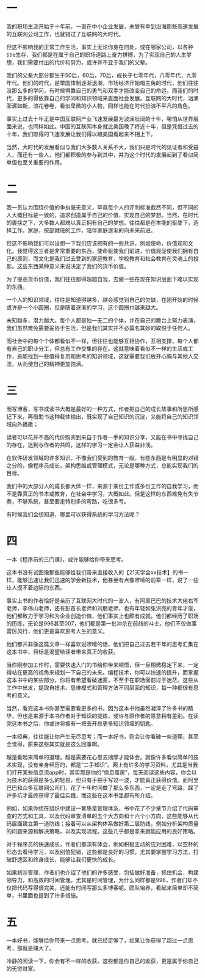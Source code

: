 # 一
我的职场生涯开始于十年前，一直在中小企业发展，未曾有幸到沿海那些高速发展的互联网公司工作，也就错过了互联网的大时代。

但这不影响我的正常工作生活，事实上无论你身在何处，或在哪家公司，以各种title生存，我们都是在属于自己的职场道路上奋力拼搏，为了实现自己的人生梦想，我们需要付出的代价和努力，或许并不亚于我们的父辈。

我们的父辈大部分都生于50后，60后，70后，成长于七零年代，八零年代，九零年代。他们的时代，是举国体制逐渐退潮，市场经济开始唱主角的时代，他们往往没那么多的学问，有时候得靠自己的勇气和双手才能改变自己的命运。而我们的时代，更多的得依靠自己的学问和知识领域来直面社会发展。互联网的大时代，汹涌澎湃如斯，浪花卷卷，看似卑微的小人物，同样也能在时代扮演不平凡的角色。

事实上过去十年正是中国互联网产业飞速发展最为波澜壮阔的十年，哪怕从世界层面来说，也同样如此。中国的互联网本身就比美国晚了将近十年，但是凭借过去的十年，我们取得的飞速发展让我们得以跟美国看起来不相上下。

当然，大时代的发展看似与我们大多数人关系不大，我们只是时代的见证者和受益人，而还有一些人，他们都积极的参与到其中，并为这个时代的发展起到了看似简单但也至关重要的作用。

# 二
我一贯认为围绕价值的争执毫无意义，毕竟每个人的评判标准截然不同，但不同的人大概目标是一致的，追求创造属于自己的价值，实现自己的梦想。当然，在时代的裹挟之下，大多数人都难以真正拥有自己的梦想。往往都是在本能的驱使下，选择工作，家庭，按部就班的工作，陪伴家庭逐渐的向未来前进。

但这不影响我们可以设想一下我们应该拥有的一些共识，例如使命，价值观和文化。我觉得这三者是非常重要的东西，使命驱使我们前进，价值观促使我们拥有自己的原则，而文化是我们过去受到的家庭教育，学校教育和社会教育在灵魂上的投影。这些东西某种意义来说决定了我们的货币价值。

为了提高货币价值，我们往往都得超越自我，去做一些在现在知识层面下难以实现的东西。

一个人的知识领域，往往是知道得越多，越会感觉到自己的欠缺，在刚开始的时候或许是一个小圆圈，但是随着逐渐的学习，这个圆圈也越来越大。

未知越多，潜力越大。每个人都是独一无二的个体，并在自己的舞台上努力表演，我们虽然难免需要妥协于生活，但是我们其实并不必莫名其妙的取悦于任何人。

而社会中的每个个体都看似不一样，但往往也能够互相协作，互相支撑，每个人都有自己的职业分工，但总有工作交集的存在。这就意味着看似不一样的生活或工作，总能找到一些值得复用和思考的知识领域，这就需要我们放开心胸与其他人交流，从而使自己的精神更加饱满。

# 三
而写博客，写书或读书大概是最好的一种方式，作者把自己的成长故事和所思所感记下来，再借助书这种载体输出，既实现了自己知识的沉淀，又能将自己的知识领域向外播撒；

读者可以花并不高的代价购买到来自于作者一手的知识分享，又能在书中寻找自己的存在，达到与作者的共鸣，这样的学习一定会让人获益非浅。

在软件研发领域的许多知识，不像我们受到的教育一般，有些东西是有明显的对错之分的，像程序员成长，架构思维或管理模式，无论是哪种方式，总能实现我们的目标。

我们中的大部分人的成长都大体一样，来源于某份工作或多份工作的自我学习，而不是靠真正的书本或教育，在社会中学习，大概如此。但是这样的东西难免有失节奏，不够系统，甚至要走特别多的弯路，吃很多亏。

有时候我们会想知道，哪里可以获得系统的学习方法呢？

# 四
一本《程序员的三门课》，或许能够给你带来思考。

这本书没有试图像那些能够给我们带来直接收入的【21天学会xx技术】的书一样，能够迅速让我们迅速的学会新技术，他甚至有点像啰嗦的前辈一样，说了一些让人摸不着边际的东西。

事实上书的作者恰好是亲历了互联网大时代的一波人，有阿里巴巴的技术大佬右军老师，李伟山老师，还有彭首长老师和刘朋老师，也有年轻如张洪亮的青年才俊，他们都致力于学习和为企业创造价值，他们事实上也颇有成就。他们都经历了职场的历练，无论是996甚至007，他们都是第一批冲杀在前线的斗士。他们不仅做事雷厉风行，他们更是喜欢思考人生的意义。

他们都并非像这篇文章一样喜欢说啰嗦的话，他们把自己过去若干年的思考汇集在这本书中，目标是渴望给读者带来真正的收获。

当你刚参加工作时，需要快速入门的书给你带来顿悟，但一旦稍微稳定下来，一定得站在更高的视角来规划一下自己的未来。编程技术，你可以快速的提升，而掌握这本书中的某些部分，你将有希望看破迷雾，不至于在职场面前过于迷茫。这些从工作中出发，提取自技术、思维模式和管理方法不同层面的知识，每一种都很有思考的意义。

当然，看完这本书你甚至需要看更多的书，因为这本书他虽然凝淬了许多书的精华，但也是来源于本书作者对于知识的提炼，或许与原作者的原意稍有差别。在读完这本书之后，你或许将拥有一把去开启更多知识领域的钥匙。

一本经典，往往能让你产生无尽思考；而一本好书，则会让你看破一些道理，甚至会觉得，原来这些其实就是这么回事啊。

越是看起来简单的道理，越是需要花心思去揣摩才能体会。就像许多看似简单的技术实现，没有亲身经历的，都是“二手知识”。网上有许多的学习资料，尤其是当我们打开某些信息流app时，其实那是你的“信息茧房”，每天阅读这些内容，你会以为技术的获得是多么的轻易，但只有手把手写过一波，才能真正获得价值。而阿里巴巴和众多互联网公司们，花了十年时间做了那么多东西，一定是走了弯路，踩了许多坑才最终获得了最佳实践，而这些在这本书里都有所介绍。

例如，如果你想在组织中建设一套质量管理体系，书中花了不少章节介绍了代码审查的方式和工具，以及代码审查清单的五个大方向和十六个小方向，这些能够从代码层面建立第一道防线；接着可以从架构体系做好第二层防线，例如分析架构质量的问题来源和解决策略，以及实现流程。这些几乎都是拿来就能应用的良好策略。

对于程序员的快速成长，作者们都深有体会，例如积极主动的应对困难，以空杯的形态去看待学习，以及别怕犯错，这些都是良好的习惯，尤其要掌握学习方法，打破舒适区和终身成长，能够让我们更快的成长。

如果初涉管理，作者们也介绍了他们的许多感受，包括做好准备，抓住机会，构建领导力，和高效的时间管理。尤其是时间管理，为什么同样都是996，作者们却不仅把代码写得很完美，还能有时间写那么多博客呢。团队培养，看起来简单却不简单，书里面也提到了许多措施。

# 五
一本好书，能够给你带来一点思考，就已经足够了，如果让你获得了超过一点思考，那就是赚大了。

冷静的阅读一下，你会有不一样的收获。这些都是你自己的收获，更是属于你自己的无穷财富。



